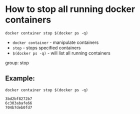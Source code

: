 # How to stop all running docker containers

```docker
docker container stop $(docker ps -q)
```

- `docker container` - manipulate containers
- `stop` - stops specified containers
- `$(docker ps -q)` - will list all running containers

group: stop

## Example: 
```docker
docker container stop $(docker ps -q)
```
```
3bd2bf8272b7
6c303abafe66
704b7deb0fd7
```

